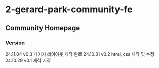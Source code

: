 # 2-gerard-park-community-fe

## Community Homepage

### Version
24.11.04 v0.3 페이지 레이아웃 제작 완료
24.10.31 v0.2 html, css 제작 및 수정
24.10.29 v0.1 제작 시작